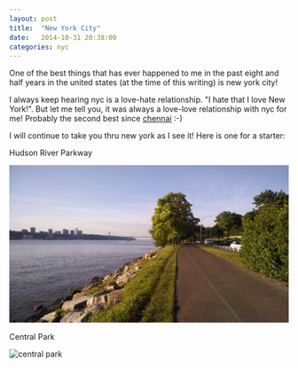 ```yaml
---
layout: post
title:  "New York City"
date:   2014-10-31 20:38:00
categories: nyc
---
```


One of the best things that has ever happened to me in the past eight and half years in the united states (at the time of this writing)
is new york city!

I always keep hearing nyc is a love-hate relationship. "I hate that I love New York!". But let me tell you, it was always a love-love relationship with nyc for me!
Probably the second best since [chennai] :-)

I will continue to take you thru new york as I see it! Here is one for a starter:

Hudson River Parkway

![hudson river parkway](/assets/img/nyc/hudson_river_parkway.jpg)

Central Park

![central park](/assets/img/nyc/central_park.jpg)

[chennai]: http://en.wikipedia.org/wiki/Chennai



